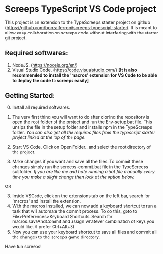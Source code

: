 # Screeps TypeScript VS Code project

This project is an extension to the TypeScreeps starter project on github (https://github.com/bonzaiferroni/screeps-typescript-starter). It is meant to allow easy collaboration on screeps code without interfering with the starter git project.

## Required softwares:
1) NodeJS. (https://nodejs.org/en/)
2) Visual Studio Code. (https://code.visualstudio.com/)
**[It is also recommended to install the 'macros' extension for VS Code to be able to deploy the code to screeps easily]**

## Getting Started:
0) Install all required softwares.
1) The very first thing you will want to do after cloning the repository is open the root folder of the project and run the Env-setup.bat file. This unzips the file in the setup folder and installs npm in the TypeScreeps folder. *You can also get all the required files from the typescript starter project linked at the top of the page.*
2) Start VS Code. Click on Open Folder.. and select the root directory of the project.

3) Make changes if you want and save all the files. To commit these changes simply run the screeps-commit.bat file in the TypeScreeps subfolder. *If you are like me and hate running a bat file manually every time you make a slight change then look at the option below.*

OR

3) Inside VSCode, click on the extensions tab on the left bar, search for 'macros' and install the extension.
4) With the macros installed, we can now add a keyboard shortcut to run a task that will automate the commit process. To do this, goto to File>Preferences>Keyboard Shortcuts. Search for macros.saveAndCommit and assign whatever combination of keys you would like. (I prefer Ctrl+Alt+S)
5) Now you can use your keyboard shortcut to save all files and commit all the changes to the screeps game directory.


Have fun screeps!
